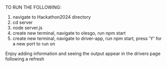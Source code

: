 TO RUN THE FOLLOWING:

1. navigate to Hackathon2024 directory
2. cd server
3. node server.js
4. create new terminal, navigate to olesgo, run npm start
5. create new terminal, navigate to driver-app, run npm start, press 'Y' for a new port to run on

Enjoy adding information and seeing the output appear in the drivers page following a refresh